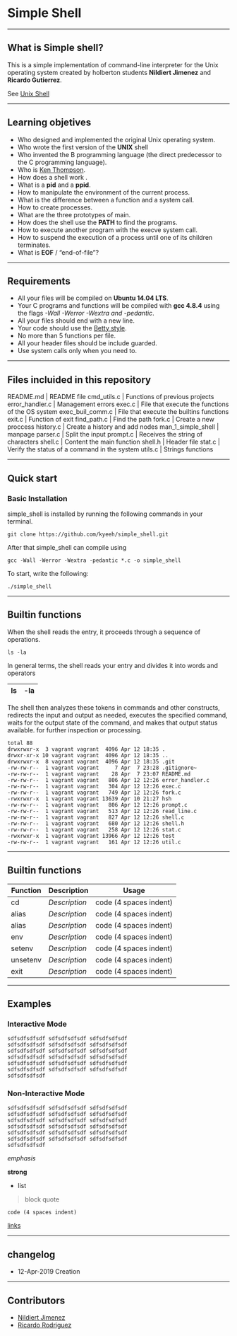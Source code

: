 # Simple Shell
----

## What is Simple shell?


This is a simple implementation of  command-line interpreter for the Unix operating system created by holberton students **Nildiert Jimenez** and **Ricardo Gutierrez**. 

See [Unix Shell](https://en.wikipedia.org/wiki/Unix_shell)

----
## Learning objetives
* Who designed and implemented the original Unix operating system.
* Who wrote the first version of the **UNIX** shell
* Who invented the B programming language (the direct predecessor to the C programming language).
* Who is [Ken Thompson](https://github.com/kyeeh/simple_shell).
* How does a shell work .
* What is a **pid** and a **ppid**.
* How to manipulate the environment of the current process.
* What is the difference between a function and a system call.
* How to create processes.
* What are the three prototypes of main.
* How does the shell use the **PATH** to find the programs.
* How to execute another program with the execve system call.
* How to suspend the execution of a process until one of its children terminates.
* What is **EOF** / “end-of-file”?

----
## Requirements

* All your files will be compiled on **Ubuntu 14.04 LTS**.
* Your C programs and functions will be compiled with **gcc 4.8.4** using the flags *-Wall -Werror -Wextra and -pedantic*.
* All your files should end with a new line.
* Your code should use the [Betty style](https://github.com/holbertonschool/Betty/wiki).
* No more than 5 functions per file.
* All your header files should be include guarded.
* Use system calls only when you need to.

----
## Files incluided in this repository

README.md | README file
cmd_utils.c |  Functions of previous projects
error_handler.c | Management errors
exec.c | File that execute the functions of the OS system
exec_buil_comm.c | File that execute the builtins functions
exit.c | Function of exit
find_path.c | Find the path 
fork.c | Create a new proccess
history.c | Create a history and add nodes
man_1_simple_shell | manpage
parser.c | Split the input
prompt.c | Receives the string of characters
shell.c | Content the main function
shell.h | Header file
stat.c | Verify the status of a command in the system
utils.c | Strings functions

----
## Quick start

### Basic Installation
simple_shell is installed by running the following commands in your terminal.

    git clone https://github.com/kyeeh/simple_shell.git

After that simple_shell can compile using

    gcc -Wall -Werror -Wextra -pedantic *.c -o simple_shell

To start, write the following:

    ./simple_shell

----
## Builtin functions

When the shell reads the entry, it proceeds through a sequence of operations.

    ls -la

In general terms, the shell reads your entry and divides it into words and operators

ls | -la
------------ | -------------

The shell then analyzes these tokens in commands and other constructs, redirects the input and output as needed, executes the specified command, waits for the output state of the command, and makes that output status available. for further inspection or processing.

    total 88
    drwxrwxr-x  3 vagrant vagrant  4096 Apr 12 18:35 .
    drwxr-xr-x 10 vagrant vagrant  4096 Apr 12 18:35 ..
    drwxrwxr-x  8 vagrant vagrant  4096 Apr 12 18:35 .git
    -rw-rw-r--  1 vagrant vagrant     7 Apr  7 23:28 .gitignore~
    -rw-rw-r--  1 vagrant vagrant    28 Apr  7 23:07 README.md
    -rw-rw-r--  1 vagrant vagrant   806 Apr 12 12:26 error_handler.c
    -rw-rw-r--  1 vagrant vagrant   304 Apr 12 12:26 exec.c
    -rw-rw-r--  1 vagrant vagrant   749 Apr 12 12:26 fork.c
    -rwxrwxr-x  1 vagrant vagrant 13639 Apr 10 21:27 hsh
    -rw-rw-r--  1 vagrant vagrant   806 Apr 12 12:26 prompt.c
    -rw-rw-r--  1 vagrant vagrant   513 Apr 12 12:26 read_line.c
    -rw-rw-r--  1 vagrant vagrant   827 Apr 12 12:26 shell.c
    -rw-rw-r--  1 vagrant vagrant   680 Apr 12 12:26 shell.h
    -rw-rw-r--  1 vagrant vagrant   258 Apr 12 12:26 stat.c
    -rwxrwxr-x  1 vagrant vagrant 13966 Apr 12 12:26 test
    -rw-rw-r--  1 vagrant vagrant   161 Apr 12 12:26 util.c


----
## Builtin functions
Function | Description | Usage
------------ | ------------- | -------------
cd | *Description* |     code (4 spaces indent)
alias | *Description* |     code (4 spaces indent)
alias | *Description* |     code (4 spaces indent)
env | *Description* |     code (4 spaces indent)
setenv | *Description* |     code (4 spaces indent)
unsetenv | *Description* |     code (4 spaces indent)
exit | *Description* |     code (4 spaces indent)

----
## Examples
### Interactive Mode

    sdfsdfsdfsdf sdfsdfsdfsdf sdfsdfsdfsdf 
    sdfsdfsdfsdf sdfsdfsdfsdf sdfsdfsdfsdf 
    sdfsdfsdfsdf sdfsdfsdfsdf sdfsdfsdfsdf 
    sdfsdfsdfsdf sdfsdfsdfsdf sdfsdfsdfsdf 
    sdfsdfsdfsdf sdfsdfsdfsdf sdfsdfsdfsdf 
    sdfsdfsdfsdf sdfsdfsdfsdf sdfsdfsdfsdf 
    sdfsdfsdfsdf 

### Non-Interactive Mode

    sdfsdfsdfsdf sdfsdfsdfsdf sdfsdfsdfsdf 
    sdfsdfsdfsdf sdfsdfsdfsdf sdfsdfsdfsdf 
    sdfsdfsdfsdf sdfsdfsdfsdf sdfsdfsdfsdf 
    sdfsdfsdfsdf sdfsdfsdfsdf sdfsdfsdfsdf 
    sdfsdfsdfsdf sdfsdfsdfsdf sdfsdfsdfsdf 
    sdfsdfsdfsdf sdfsdfsdfsdf sdfsdfsdfsdf 
    sdfsdfsdfsdf 

*emphasis*

**strong**

* list

>block quote

    code (4 spaces indent)
[links](https://wikipedia.org)

----
## changelog
* 12-Apr-2019 Creation

----
## Contributors
* [Nildiert Jimenez](https://github.com/nildiert)
* [Ricardo Rodriguez](https://github.com/kyeeh/simple_shell)
